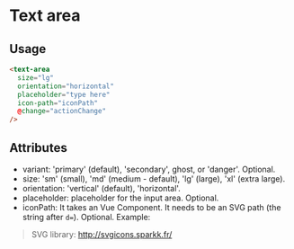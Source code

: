 # Text area

## Usage

```html
<text-area
  size="lg"
  orientation="horizontal"
  placeholder="type here"
  icon-path="iconPath"
  @change="actionChange"
/>
```

## Attributes

- variant: 'primary' (default), 'secondary', ghost, or 'danger'. Optional.
- size: 'sm' (small), 'md' (medium - default), 'lg' (large), 'xl' (extra large).
- orientation: 'vertical' (default), 'horizontal'.
- placeholder: placeholder for the input area. Optional.
- iconPath: It takes an Vue Component. It needs to be an SVG path (the string after `d=`). Optional.
  Example:
  <path d="M18.121,9.88l-7.832-7.836c-0.155-0.158-0.428-0.155-0.584,0L1.842,9.913c-0.262,0.263-0.073,0.705,0.292,0.705h2.069v7.042c0,0.227,0.187,0.414,0.414,0.414h3.725c0.228,0,0.414-0.188,0.414-0.414v-3.313h2.483v3.313c0,0.227,0.187,0.414,0.413,0.414h3.726c0.229,0,0.414-0.188,0.414-0.414v-7.042h2.068h0.004C18.331,10.617,18.389,10.146,18.121,9.88 M14.963,17.245h-2.896v-3.313c0-0.229-0.186-0.415-0.414-0.415H8.342c-0.228,0-0.414,0.187-0.414,0.415v3.313H5.032v-6.628h9.931V17.245z M3.133,9.79l6.864-6.868l6.867,6.868H3.133z"></path>

> SVG library: http://svgicons.sparkk.fr/
